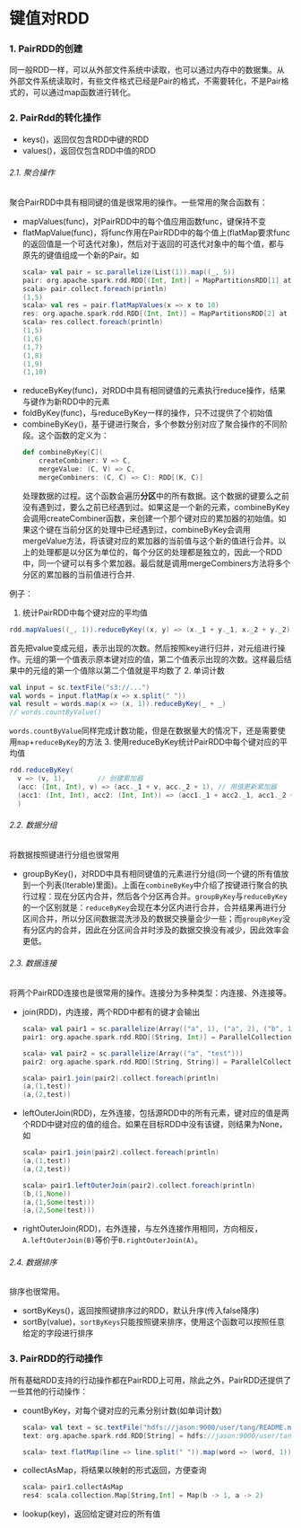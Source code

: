 # 键值对RDD

### 1. PairRDD的创建
同一般RDD一样，可以从外部文件系统中读取，也可以通过内存中的数据集。从外部文件系统读取时，有些文件格式已经是Pair的格式，不需要转化，不是Pair格式的，可以通过map函数进行转化。

### 2. PairRdd的转化操作

- keys()，返回仅包含RDD中键的RDD
- values()，返回仅包含RDD中值的RDD


###### 2.1. 聚合操作
聚合PairRDD中具有相同键的值是很常用的操作。一些常用的聚合函数有：

- mapValues(func)，对PairRDD中的每个值应用函数func，键保持不变
- flatMapValue(func)，将func作用在PairRDD中的每个值上(flatMap要求func的返回值是一个可迭代对象)，然后对于返回的可迭代对象中的每个值，都与原先的键值组成一个新的Pair。如
  ```Scala
  scala> val pair = sc.parallelize(List(1)).map((_, 5))
  pair: org.apache.spark.rdd.RDD[(Int, Int)] = MapPartitionsRDD[1] at map at <console>:24
  scala> pair.collect.foreach(println)
  (1,5)
  scala> val res = pair.flatMapValues(x => x to 10)
  res: org.apache.spark.rdd.RDD[(Int, Int)] = MapPartitionsRDD[2] at flatMapValues at <console>:25
  scala> res.collect.foreach(println)
  (1,5)
  (1,6)
  (1,7)
  (1,8)
  (1,9)
  (1,10)
  ```
- reduceByKey(func)，对RDD中具有相同键值的元素执行reduce操作，结果与键作为新RDD中的元素
- foldByKey(func)，与reduceByKey一样的操作，只不过提供了个初始值
- combineByKey()，基于键进行聚合，多个参数分别对应了聚合操作的不同阶段。这个函数的定义为：
  ```Scala
  def combineByKey[C](
      createCombiner: V => C,
      mergeValue: (C, V) => C,
      mergeCombiners: (C, C) => C): RDD[(K, C)]
  ```
  处理数据的过程。这个函数会遍历**分区**中的所有数据。这个数据的键要么之前没有遇到过，要么之前已经遇到过。如果这是一个新的元素，combineByKey会调用createCombiner函数，来创建一个那个键对应的累加器的初始值。如果这个键在当前分区的处理中已经遇到过，combineByKey会调用mergeValue方法，将该键对应的累加器的当前值与这个新的值进行合并。以上的处理都是以分区为单位的，每个分区的处理都是独立的，因此一个RDD中，同一个键可以有多个累加器。最后就是调用mergeCombiners方法将多个分区的累加器的当前值进行合并.

例子：
1. 统计PairRDD中每个键对应的平均值
  ```Scala
  rdd.mapValues((_, 1)).reduceByKey((x, y) => (x._1 + y._1, x._2 + y._2))
  ```
  首先把value变成元组，表示出现的次数。然后按照key进行归并，对元组进行操作。元组的第一个值表示原本键对应的值，第二个值表示出现的次数。这样最后结果中的元组的第一个值除以第二个值就是平均数了
2. 单词计数
  ```Scala
  val input = sc.textFile("s3://...")
  val words = input.flatMap(x => x.split(" "))
  val result = words.map(x => (x, 1)).reduceByKey(_ + _)
  // words.countByValue()
  ```
  `words.countByValue`同样完成计数功能，但是在数据量大的情况下，还是需要使用`map`+`reduceByKey`的方法
3. 使用reduceByKey统计PairRDD中每个键对应的平均值
  ```Scala
  rdd.reduceByKey(
    v => (v, 1),        // 创建累加器
    (acc: (Int, Int), v) => (acc._1 + v, acc._2 + 1), // 用值更新累加器
    (acc1: (Int, Int), acc2: (Int, Int)) => (acc1._1 + acc2._1, acc1._2 + acc2._2)      // 累加器的合并
    )
  ```
###### 2.2. 数据分组
将数据按照键进行分组也很常用
- groupByKey()，对RDD中具有相同键值的元素进行分组(同一个键的所有值放到一个列表(Iterable)里面)。上面在`combineByKey`中介绍了按键进行聚合的执行过程：现在分区内合并，然后各个分区再合并。`groupByKey`与`reduceByKey`的一个区别就是：`reduceByKey`会现在本分区内进行合并，合并结果再进行分区间合并，所以分区间数据混洗涉及的数据交换量会少一些；而`groupByKey`没有分区内的合并，因此在分区间合并时涉及的数据交换没有减少，因此效率会更低。

###### 2.3. 数据连接
将两个PairRDD连接也是很常用的操作。连接分为多种类型：内连接、外连接等。

- join(RDD)，内连接，两个RDD中都有的键才会输出
  ```Scala
  scala> val pair1 = sc.parallelize(Array(("a", 1), ("a", 2), ("b", 1)))
  pair1: org.apache.spark.rdd.RDD[(String, Int)] = ParallelCollectionRDD[0] at parallelize at <console>:24

  scala> val pair2 = sc.parallelize(Array(("a", "test")))
  pair2: org.apache.spark.rdd.RDD[(String, String)] = ParallelCollectionRDD[1] at parallelize at <console>:24

  scala> pair1.join(pair2).collect.foreach(println)
  (a,(1,test))
  (a,(2,test))
  ```
- leftOuterJoin(RDD)，左外连接，包括源RDD中的所有元素，键对应的值是两个RDD中键对应的值的组合。如果在目标RDD中没有该键，则结果为None，如
  ```Scala
  scala> pair1.join(pair2).collect.foreach(println)
  (a,(1,test))
  (a,(2,test))

  scala> pair1.leftOuterJoin(pair2).collect.foreach(println)
  (b,(1,None))
  (a,(1,Some(test)))
  (a,(2,Some(test)))
  ```
- rightOuterJoin(RDD)，右外连接，与左外连接作用相同，方向相反，`A.leftOuterJoin(B)`等价于`B.rightOuterJoin(A)`。

###### 2.4. 数据排序
排序也很常用。

- sortByKeys()，返回按照键排序过的RDD，默认升序(传入false降序)
- sortBy(value)，`sortByKeys`只能按照键来排序，使用这个函数可以按照任意给定的字段进行排序

### 3. PairRDD的行动操作
所有基础RDD支持的行动操作都在PairRDD上可用，除此之外，PairRDD还提供了一些其他的行动操作：

- countByKey，对每个键对应的元素分别计数(如单词计数)
  ```Scala
  scala> val text = sc.textFile("hdfs://jason:9000/user/tang/README.md")
  text: org.apache.spark.rdd.RDD[String] = hdfs://jason:9000/user/tang/README.md MapPartitionsRDD[9] at textFile at <console>:24

  scala> text.flatMap(line => line.split(" ")).map(word => (word, 1)).countByKey
  ```
- collectAsMap，将结果以映射的形式返回，方便查询
  ```Scala
  scala> pair1.collectAsMap
  res4: scala.collection.Map[String,Int] = Map(b -> 1, a -> 2)
  ```
- lookup(key)，返回给定键对应的所有值

